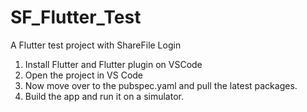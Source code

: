 # SF_Flutter_Test
A Flutter test project with ShareFile Login

1. Install Flutter and Flutter plugin on VSCode
2. Open the project in VS Code
3. Now move over to the pubspec.yaml and pull the latest packages.
4. Build the app and run it on a simulator.

